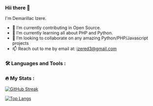 ### Hii there 👋

I'm Demarillac Izere.

- 🔭 I’m currently contributing in Open Source.
- 🌱 I’m currently learning all about PHP and Python.
- 👯 I’m looking to collaborate on any amazing Python/PHP/Javascript projects
- 📫 Reach out to me by email at: izered3@gmail.com

### :hammer_and_wrench: Languages and Tools :

### :fire: My Stats :

[![GitHub Streak](http://github-readme-streak-stats.herokuapp.com?user=demarillacizere&theme=dark&background=000000)](https://git.io/streak-stats)

[![Top Langs](https://github-readme-stats.vercel.app/api/top-langs/?username=demarillacizere&layout=compact&theme=vision-friendly-dark)](https://github.com/anuraghazra/github-readme-stats)
<!--
**demarillacizere/demarillacizere** is a ✨ _special_ ✨ repository because its `README.md` (this file) appears on your GitHub profile.

Here are some ideas to get you started:

- 🔭 I’m currently working on ...
- 🌱 I’m currently learning PHP and Python
- 👯 I’m looking to collaborate on ...
- 🤔 I’m looking for help with ...
- 💬 Ask me about ...
- 📫 How to reach me: ...
- 😄 Pronouns: ...
- ⚡ Fun fact: ...
-->
